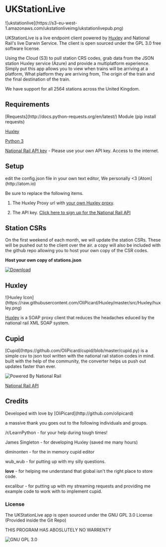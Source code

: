 <h1>UKStationLive</h1>
![ukstationlive](https://s3-eu-west-1.amazonaws.com/ukstationliveimg/ukstationlivepub.png)

UKStationLive is a live endpoint client powered by [Huxley](https://github.com/jpsingleton/Huxley/) and National Rail's live Darwin Service. The client is open sourced under the GPL 3.0 free software license.

Using the Cloud (S3) to pull station CRS codes, grab data from the JSON station Huxley service (Azure) and provide a multiplatform experience. Simply put this app allows you to view when trains will be arriving at a platform, What platform they are arriving from, The origin of the train and the final destination of the train.

We have support for all 2564 stations across the United Kingdom.


<h2>Requirements</h2>
[Requests](http://docs.python-requests.org/en/latest/) Module (pip install requests)

[Huxley](https://github.com/jpsingleton/Huxley/wiki/Hosting-Quick-Start)

[Python 3](http://python.org)

[National Rail API key](http://realtime.nationalrail.co.uk/OpenLDBWSRegistration) - Please use your own API key.
Access to the internet.

<h2>Setup</h2>
edit the config.json file in your own text editor, We personally <3 [Atom](http://atom.io)

Be sure to replace the following items.

1) The Huxley Proxy url with [your own Huxley proxy](https://github.com/jpsingleton/Huxley/wiki/Hosting-Quick-Start).

2) The API key. [Click here to sign up for the National Rail API](http://realtime.nationalrail.co.uk/OpenLDBWSRegistration)

<h2>Station CSRs</h2>
On the first weekend of each month, we will update the station CSRs. These will be pushed out to the client over the air. a copy will also be included with the github repo allowing you to host your own copy of the CSR codes.

**Host your own copy of stations.json**

[![Download](https://s3-eu-west-1.amazonaws.com/ukstationliveimg/download.png)](https://s3-eu-west-1.amazonaws.com/ukstationlive/stations.json)


<h2>Huxley</h2>
![Huxley Icon](https://raw.githubusercontent.com/OliPicard/Huxley/master/src/Huxley/huxley.png)

[Huxley](https://github.com/jpsingleton/Huxley/) is a SOAP proxy client that reduces the headaches educed by the national rail XML SOAP system.

<h2>Cupid</h2>
[Cupid](https://github.com/OliPicard/cupid/blob/master/cupid.py) is a simple csv to json tool written with the national rail station codes in mind. built with the help of the community, the converter helps us push out updates faster than ever.


![Powered By National  Rail](https://raw.githubusercontent.com/OliPicard/Huxley/master/src/Huxley/NRE_Powered_logo.png)

[National Rail API](http://realtime.nationalrail.co.uk/OpenLDBWSRegistration)

<h2>Credits</h2>
Developed with love by [OliPicard](http://github.com/olipicard)

a massive thank you goes out to the following individuals and groups.

/r/LearnPython - for your help during tough times!

James Singleton - for developing Huxley (saved me many hours)

diminonten - for the in memory cupid editor

wub_wub - for putting up with my silly questions.

__love__ - for helping me understand that global isn't the right place to store code.

excalibur - for putting up with my streaming requests and providing me example code to work with to implement cupid.

<h3> License </h3>
The UKStationLive app is open sourced under the GNU GPL 3.0 License (Provided inside the Git Repo)

THIS PROGRAM HAS ABOSLUTELY NO WARRENTY

![GNU GPL 3.0](http://www.gnu.org/graphics/gplv3-127x51.png)
